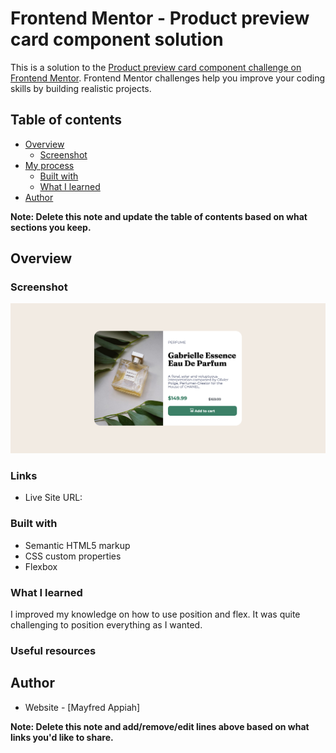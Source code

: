 # Frontend Mentor - Product preview card component solution

This is a solution to the [Product preview card component challenge on Frontend Mentor](https://www.frontendmentor.io/challenges/product-preview-card-component-GO7UmttRfa). Frontend Mentor challenges help you improve your coding skills by building realistic projects.

## Table of contents

- [Overview](#overview)
  - [Screenshot](#screenshot)
- [My process](#my-process)
  - [Built with](#built-with)
  - [What I learned](#what-i-learned)
- [Author](#author)

**Note: Delete this note and update the table of contents based on what sections you keep.**

## Overview

### Screenshot

![](images/screenshot.png)

### Links

- Live Site URL: [](https://mayffi.github.io/product-preview-card/)

### Built with

- Semantic HTML5 markup
- CSS custom properties
- Flexbox

### What I learned

I improved my knowledge on how to use position and flex.
It was quite challenging to position everything as I wanted.

### Useful resources

## Author

- Website - [Mayfred Appiah]

**Note: Delete this note and add/remove/edit lines above based on what links you'd like to share.**
